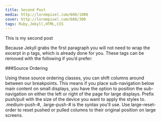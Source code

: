 ```yaml
---
title: Second Post
media: http://lorempixel.com/600/1000
cover: http://lorempixel.com/600/300
tags: Ruby,Jekyll,HTML,CSS
---
```


This is my second post

Because Jekyll grabs the first paragraph you will not need to wrap the excerpt in p tags, which is already done for you. These tags can be removed with the following if you’d prefer:

###Source Ordering

Using these source ordering classes, you can shift columns around between our breakpoints. This means if you place sub-navigation below main content on small displays, you have the option to position the sub-navigation on either the left or right of the page for large displays. Prefix push/pull with the size of the device you want to apply the styles to. .medium-push-#, .large-push-# is the syntax you'll use. Use large-reset-order to reset pushed or pulled columns to their original position on large screens.
